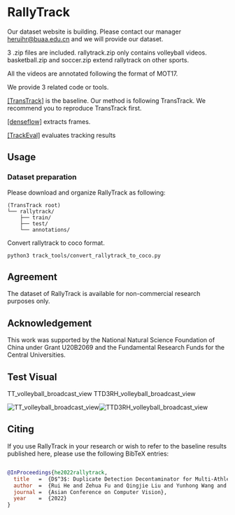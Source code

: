 # RallyTrack
Our dataset website is building. Please contact our manager heruihr@buaa.edu.cn and we will provide our dataset. 

3 .zip files are included. rallytrack.zip only contains volleyball videos. basketball.zip and soccer.zip extend rallytrack on other sports.

All the videos are annotated following the format of MOT17.

We provide 3 related code or tools.

[[TransTrack]](https://github.com/PeizeSun/TransTrack) is the baseline. Our method is following TransTrack. We recommend you to reproduce TransTrack first.

[[denseflow]](https://github.com/open-mmlab/denseflow.git) extracts frames.

[[TrackEval]](https://github.com/JonathonLuiten/TrackEval) evaluates tracking results

## Usage

### Dataset preparation

Please download and organize RallyTrack as following: 

```
(TransTrack root)
└── rallytrack/
    ├── train/
    ├── test/
    └── annotations/
```

Convert rallytrack to coco format.
```
python3 track_tools/convert_rallytrack_to_coco.py
```

## Agreement

The dataset of RallyTrack is available for non-commercial research purposes only.

## Acknowledgement

This work was supported by the National Natural Science Foundation of China under Grant U20B2069 and the Fundamental Research Funds for the Central Universities.

## Test Visual

TT_volleyball_broadcast_view TTD3RH_volleyball_broadcast_view

![TT_volleyball_broadcast_view](https://github.com/heruihr/rallytrack/blob/main/Experimental_Results/TT_volleyball_broadcast_view.gif|width=100)![TTD3RH_volleyball_broadcast_view](https://github.com/heruihr/rallytrack/blob/main/Experimental_Results/TTD3RH_volleyball_broadcast_view.gif|width=100)

## Citing

If you use RallyTrack in your research or wish to refer to the baseline results published here, please use the following BibTeX entries:

```BibTeX

@InProceedings{he2022rallytrack,
  title   =  {D$^3$: Duplicate Detection Decontaminator for Multi-Athlete Tracking in Sports Videos},
  author  =  {Rui He and Zehua Fu and Qingjie Liu and Yunhong Wang and Xunxun Chen},
  journal =  {Asian Conference on Computer Vision},
  year    =  {2022}
}

```
